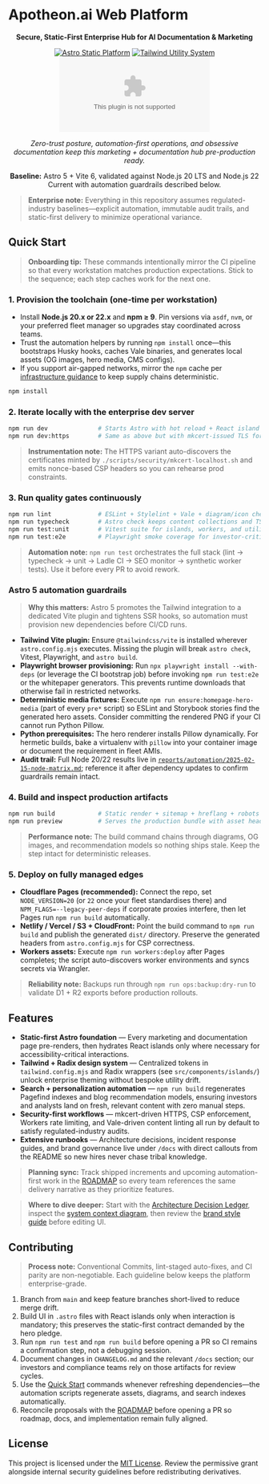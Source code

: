 # Apotheon.ai Web Platform

<div align="center">

<strong>Secure, Static-First Enterprise Hub for AI Documentation &amp; Marketing</strong>

[![Astro Static Platform](https://img.shields.io/badge/Astro-Static%20Sites-BC52EE?logo=astro&logoColor=white)](https://astro.build/)
[![Tailwind Utility System](https://img.shields.io/badge/Tailwind-Design%20Tokens-38BDF8?logo=tailwindcss&logoColor=white)](https://tailwindcss.com/)
[![GitHub Repo stars](https://img.shields.io/github/stars/apotheon-ai/apotheon.ai?style=social)](https://github.com/apotheon-ai/apotheon.ai/stargazers)

<em>Zero-trust posture, automation-first operations, and obsessive documentation keep this marketing + documentation hub pre-production ready.</em>

<p align="center"><strong>Baseline:</strong> Astro 5 + Vite 6, validated against Node.js 20 LTS and Node.js 22 Current with automation guardrails described below.</p>

</div>

> **Enterprise note:** Everything in this repository assumes regulated-industry baselines—explicit automation, immutable audit trails, and static-first delivery to minimize operational variance.

## Quick Start

> **Onboarding tip:** These commands intentionally mirror the CI pipeline so that every workstation matches production expectations. Stick to the sequence; each step caches work for the next one.

### 1. Provision the toolchain (one-time per workstation)

- Install **Node.js 20.x or 22.x** and **npm ≥ 9**. Pin versions via `asdf`, `nvm`, or your preferred fleet manager so upgrades stay coordinated across teams.
- Trust the automation helpers by running `npm install` once—this bootstraps Husky hooks, caches Vale binaries, and generates local assets (OG images, hero media, CMS configs).
- If you support air-gapped networks, mirror the `npm` cache per [infrastructure guidance](docs/infra/ALTERNATIVES.md) to keep supply chains deterministic.

```bash
npm install
```

### 2. Iterate locally with the enterprise dev server

```bash
npm run dev              # Starts Astro with hot reload + React island hydration
npm run dev:https        # Same as above but with mkcert-issued TLS for CSP parity
```

> **Instrumentation note:** The HTTPS variant auto-discovers the certificates minted by `./scripts/security/mkcert-localhost.sh` and emits nonce-based CSP headers so you can rehearse prod constraints.

### 3. Run quality gates continuously

```bash
npm run lint             # ESLint + Stylelint + Vale + diagram/icon checks (mirrors CI)
npm run typecheck        # Astro check keeps content collections and TS types in sync
npm run test:unit        # Vitest suite for islands, workers, and utilities
npm run test:e2e         # Playwright smoke coverage for investor-critical funnels
```

> **Automation note:** `npm run test` orchestrates the full stack (lint → typecheck → unit → Ladle CI → SEO monitor → synthetic worker tests). Use it before every PR to avoid rework.

### Astro 5 automation guardrails

> **Why this matters:** Astro 5 promotes the Tailwind integration to a dedicated Vite plugin and tightens SSR hooks, so automation must provision new dependencies before CI/CD runs.

- **Tailwind Vite plugin:** Ensure `@tailwindcss/vite` is installed wherever `astro.config.mjs` executes. Missing the plugin will break `astro check`, Vitest, Playwright, and `astro build`.
- **Playwright browser provisioning:** Run `npx playwright install --with-deps` (or leverage the CI bootstrap job) before invoking `npm run test:e2e` or the whitepaper generators. This prevents runtime downloads that otherwise fail in restricted networks.
- **Deterministic media fixtures:** Execute `npm run ensure:homepage-hero-media` (part of every `pre*` script) so ESLint and Storybook stories find the generated hero assets. Consider committing the rendered PNG if your CI cannot run Python Pillow.
- **Python prerequisites:** The hero renderer installs Pillow dynamically. For hermetic builds, bake a virtualenv with `pillow` into your container image or document the requirement in fleet AMIs.
- **Audit trail:** Full Node 20/22 results live in [`reports/automation/2025-02-15-node-matrix.md`](reports/automation/2025-02-15-node-matrix.md); reference it after dependency updates to confirm guardrails remain intact.

### 4. Build and inspect production artifacts

```bash
npm run build            # Static render + sitemap + hreflang + robots + Pagefind index + SEO verification
npm run preview          # Serves the production bundle with asset headers and CSP enforced
```

> **Performance note:** The build command chains through diagrams, OG images, and recommendation models so nothing ships stale. Keep the step intact for deterministic releases.

### 5. Deploy on fully managed edges

- **Cloudflare Pages (recommended):** Connect the repo, set `NODE_VERSION=20` (or `22` once your fleet standardises there) and `NPM_FLAGS=--legacy-peer-deps` if corporate proxies interfere, then let Pages run `npm run build` automatically.
- **Netlify / Vercel / S3 + CloudFront:** Point the build command to `npm run build` and publish the generated `dist/` directory. Preserve the generated headers from `astro.config.mjs` for CSP correctness.
- **Workers assets:** Execute `npm run workers:deploy` after Pages completes; the script auto-discovers worker environments and syncs secrets via Wrangler.

> **Reliability note:** Backups run through `npm run ops:backup:dry-run` to validate D1 + R2 exports before production rollouts.

## Features

- **Static-first Astro foundation** — Every marketing and documentation page pre-renders, then hydrates React islands only where necessary for accessibility-critical interactions.
- **Tailwind + Radix design system** — Centralized tokens in `tailwind.config.mjs` and Radix wrappers (see `src/components/islands/`) unlock enterprise theming without bespoke utility drift.
- **Search + personalization automation** — `npm run build` regenerates Pagefind indexes and blog recommendation models, ensuring investors and analysts land on fresh, relevant content with zero manual steps.
- **Security-first workflows** — mkcert-driven HTTPS, CSP enforcement, Workers rate limiting, and Vale-driven content linting all run by default to satisfy regulated-industry audits.
- **Extensive runbooks** — Architecture decisions, incident response guides, and brand governance live under `/docs` with direct callouts from the README so new hires never chase tribal knowledge.

> **Planning sync:** Track shipped increments and upcoming automation-first work in the [ROADMAP](ROADMAP.md) so every team references the same delivery narrative as they prioritize features.

> **Where to dive deeper:** Start with the [Architecture Decision Ledger](docs/architecture/DECISIONS.md), inspect the [system context diagram](docs/architecture/system-context.svg), then review the [brand style guide](docs/brand/STYLEGUIDE.md) before editing UI.

## Contributing

> **Process note:** Conventional Commits, lint-staged auto-fixes, and CI parity are non-negotiable. Each guideline below keeps the platform enterprise-grade.

1. Branch from `main` and keep feature branches short-lived to reduce merge drift.
2. Build UI in `.astro` files with React islands only when interaction is mandatory; this preserves the static-first contract demanded by the hero pledge.
3. Run `npm run test` and `npm run build` before opening a PR so CI remains a confirmation step, not a debugging session.
4. Document changes in `CHANGELOG.md` and the relevant `/docs` section; our investors and compliance teams rely on those artifacts for review cycles.
5. Use the [Quick Start](#quick-start) commands whenever refreshing dependencies—the automation scripts regenerate assets, diagrams, and search indexes automatically.
6. Reconcile proposals with the [ROADMAP](ROADMAP.md) before opening a PR so roadmap, docs, and implementation remain fully aligned.

## License

This project is licensed under the [MIT License](LICENSE). Review the permissive grant alongside internal security guidelines before redistributing derivatives.
